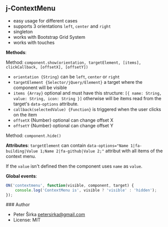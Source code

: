 ## j-ContextMenu

- easy usage for different cases
- supports 3 orientations `left`, `center` and `right`
- singleton
- works with Bootstrap Grid System
- works with touches

__Methods__:

Method: `component.show(orientation, targetElement, [items], clickCallback, [offsetX], [offsetY])`
- `orientation {String}` can be `left`, `center` or `right`
- `targetElement {Selector/jQuery/Element}` a target where the component will be visible
- `items {Array}` optional and must have this structure: `[{ name: String, value: String, icon: String }]` otherwise will be items read from the target's `data-options` attribute.
- `callback(selectedValue) {Function}` is triggered when the user clicks on the item
- `offsetX` {Number} optional can change offset X
- `offsetY` {Number} optional can change offset Y

Method: `component.hide()`

__Attributes__:
`targetElement` can contain `data-options="Name 1|fa-building|Value 1;Name 2|fa-github|Value 2;"` attribut with all items of the context menu.

If the `value` isn't defined then the component uses `name` as `value`.

__Global events__:

```javascript
ON('contextmenu', function(visible, component, target) {
    console.log('ContextMenu is', visible ? 'visible' : 'hidden');
});
```

### Author

- Peter Širka <petersirka@gmail.com>
- License: MIT